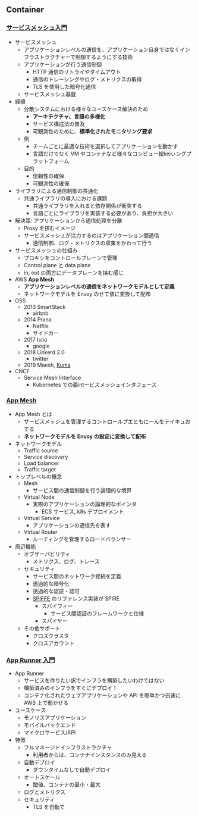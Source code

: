 ## Container

### [サービスメッシュ入門](https://www.youtube.com/watch?v=uFT3oE8RNI4&list=PLzWGOASvSx6FIwIC2X1nObr1KcMCBBlqY&index=119&ab_channel=AmazonWebServicesJapan%E5%85%AC%E5%BC%8F)

- サービスメッシュ
  - アプリケーションレベルの通信を、アプリケーション自身ではなくインフラストラクチャーで制御するようにする技術
  - アプリケーションが行う通信制御
    - HTTP 通信のリトライやタイムアウト
    - 通信のトレーシングやログ・メトリクスの取得
    - TLS を使用した暗号化通信
  - サービスメッシュ基盤
- 経緯
  - 分散システムにおける様々なユースケース解決のため
    - **アーキテクチャ、言語の多様化**
    - サービス構成法の普及
    - 可観測性のために、**標準化されたモニタリング要求**
  - 例
    - チームごとに最適な技術を選択してアプリケーションを動かす
    - 言語だけでなく VM やコンテナなど様々なコンピュー絵keiぃングプラットフォーム
  - 目的
    - 信頼性の確保
    - 可観測性の確保
- ライブラリによる通信制御の共通化
  - 共通ライブラリの導入における課題
    - 共通ライブラリを入れると依存関係が衝突する
    - 言語ごとにライブラリを実装する必要があり、負担が大きい
- 解決策: アプリケーションから通信処理を分離
  - Proxy を挟むイメージ
  - サービスメッシュが注力するのはアプリケーション間通信
    - 通信制御、ログ・メトリクスの収集をかわって行う
- サービスメッシュの仕組み
  - プロキシをコントロールプレーンで管理
  - Control plane と data plane
  - in, out の両方にデータプレーンを挟む感じ
- AWS **App Mesh**
  - **アプリケーションレベルの通信をネットワークモデルとして定義**
  - ネットワークモデルを Envoy のせて値に変換して配布
- OSS
  - 2013 SmartStack
    - airbnb
  - 2014 Prana
    - Netflix
    - サイドカー
  - 2017 Istio
    - google
  - 2018 Linkerd 2.0
    - twitter
  - 2019 Maesh, [Kuma](https://github.com/kumahq/kuma)
- CNCF
  - Service Mesh Interface
    - Kubernetes での亜intービスメッシュインタフェース

### [App Mesh](https://www.youtube.com/watch?v=_fT6C_aCQ6M&list=PLzWGOASvSx6FIwIC2X1nObr1KcMCBBlqY&index=112&ab_channel=AmazonWebServicesJapan%E5%85%AC%E5%BC%8F)

- App Mesh とは
  - サービスメッシュを管理するコントロールプエともにーんをテイキュおする
  - **ネットワークモデルを Envoy の設定に変換して配布**
- ネットワークモデル
  - Traffic source
  - Service discovery
  - Load balancer
  - Traffic target
- トップレベルの概念
  - Mesh
    - サービス間の通信制御を行う論理的な境界
  - Virtual Node
    - 実際のアプリケーションの論理的なポインタ
      - ECS サービス, k8s デプロイメント
  - Virtual Service
    - アプリケーションの通信先を表す
  - Virtual Router
    - ルーティングを管理するロードバランサー
- 周辺機能
  - オブザーバビリティ
    - メトリクス、ログ、トレース
  - セキュリティ
    - サービス間のネットワーク接続を定義
    - 透過的な暗号化
    - 透過的な認証・認可
    - [SPIFFE](https://spiffe.io/) のリファレンス実装が SPIRE
      - スパイフィー
        - サービス間認証のフレームワークと仕様
      - スパイヤー
  - その他サポート
    - クロスクラスタ
    - クロスアカウント

### [App Runner 入門](https://www.youtube.com/watch?v=1-A5XlwM7Xg&list=PLzWGOASvSx6FIwIC2X1nObr1KcMCBBlqY&index=116&ab_channel=AmazonWebServicesJapan%E5%85%AC%E5%BC%8F)

- App Runner
  - サービスを作りたい訳でインフラを構築したいわけではない
  - 構築済みのインフラをすぐにデプロイ！
  - コンテナ化されたウェブアプリケーションや API を簡単かつ迅速に AWS 上で動かせる
- ユースケース
  - モノリスアプリケーション
  - モバイルバックエンド
  - マイクロサービス/API
- 特徴
  - フルマネージドインフラストラクチャ
    - 利用者からは、コンテナインスタンスのみ見える
  - 自動デプロイ
    - ダウンタイムなしで自動デプロイ
  - オートスケール
    - 閾値、コンテナの最小・最大
  - ログとメトリクス
  - セキュリティ
    - TLS を自動で
